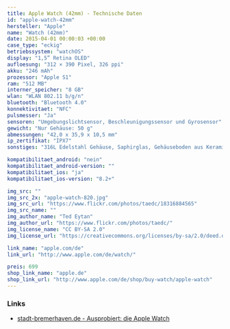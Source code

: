 ```yaml
---
title: Apple Watch (42mm) - Technische Daten
id: "apple-watch-42mm"
hersteller: "Apple"
name: "Watch (42mm)"
date: 2015-04-01 00:00:03 +00:00
case_type: "eckig"
betriebssystem: "watchOS"
display: "1,5” Retina OLED"
aufloesung: "312 × 390 Pixel, 326 ppi"
akku: "246 mAh"
prozessor: "Apple S1"
ram: "512 MB"
interner_speicher: "8 GB"
wlan: "WLAN 802.11 b/g/n"
bluetooth: "Bluetooth 4.0"
konnektivitaet: "NFC"
pulsmesser: "Ja"
sensoren: "Umgebungslichtsensor, Beschleunigungssensor und Gyrosensor"
gewicht: "Nur Gehäuse: 50 g"
abmessungen: "42,0 x 35,9 x 10,5 mm"
ip_zertifikat: "IPX7"
sonstiges: "316L Edelstahl Gehäuse, Saphirglas, Gehäuseboden aus Keramik, Retina Display mit Force Touch, verschiedene Armbänder, Digital Crown, Lautsprecher und Mikrofon, Gehäuse auch in Space Black"

kompatibilitaet_android: "nein"
kompatibilitaet_android-version: ""
kompatibilitaet_ios: "ja"
kompatibilitaet_ios-version: "8.2+"

img_src: ""
img_src_2x: "apple-watch-820.jpg"
img_src_url: "https://www.flickr.com/photos/taedc/18316884565"
img_src_name: ""
img_author_name: "Ted Eytan"
img_author_url: "https://www.flickr.com/photos/taedc/"
img_license_name: "CC BY-SA 2.0"
img_license_url: "https://creativecommons.org/licenses/by-sa/2.0/deed.de"

link_name: "apple.com/de"
link_url: "http://www.apple.com/de/watch/"

preis: 699
shop_link_name: "apple.de"
shop_link_url: "http://www.apple.com/de/shop/buy-watch/apple-watch"
---
```


### Links
* [stadt-bremerhaven.de - Ausprobiert: die Apple Watch](http://stadt-bremerhaven.de/ausprobiert-die-apple-watch/)
